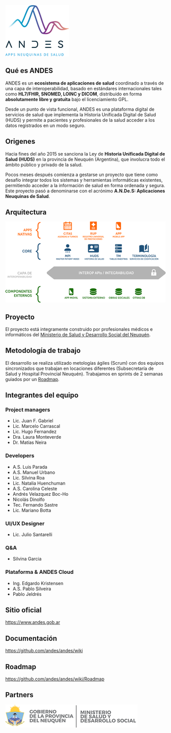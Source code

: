 ![ANDES](https://github.com/andes/andes.github.io/raw/master/images/logo.png)

## Qué es ANDES

ANDES es un **ecosistema de aplicaciones de salud** coordinado a través de una capa de interoperabilidad, basado en estándares internacionales tales como **HL7/FHIR, SNOMED, LOINC y DICOM**, distribuido en forma **absolutamente libre y gratuita** bajo el licenciamiento GPL.

Desde un punto de vista funcional, ANDES es una plataforma digital de servicios de salud que implementa la Historia Unificada Digital de Salud (HUDS) y permite a pacientes y profesionales de la salud acceder a los datos registrados en un modo seguro.

## Origenes

Hacia fines del año 2015 se sanciona la Ley de **Historia Unificada Digital de Salud (HUDS)** en la provincia de Neuquén (Argentina), que involucra todo el ámbito público y privado de la salud.

Pocos meses después comienza a gestarse un proyecto que tiene como desafío integrar todos los sistemas y herramientas informáticas existentes, permitiendo acceder a la información de salud en forma ordenada y segura. Este proyecto pasó a denominarse con el acrónimo **A.N.De.S: Aplicaciones Neuquinas de Salud**.

## Arquitectura

![Arquitectura](https://github.com/andes/andes.github.io/raw/master/images/arquitectura.png)

## Proyecto

El proyecto está integramente construido por profesionales médicos e informáticos del [Ministerio de Salud y Desarrollo Social del Neuquén](http://www.saludneuquen.gob.ar).

## Metodología de trabajo

El desarrollo se realiza utilizado metologías ágiles (Scrum) con dos equipos sincronizados que trabajan en locaciones diferentes (Subsecretaría de Salud y Hospital Provincial Neuquén). Trabajamos en sprints de 2 semanas guiados por un [Roadmap](https://github.com/andes/andes/wiki/Roadmap).

## Integrantes del equipo

### Project managers
- Lic. Juan F. Gabriel
- Lic. Marcelo Carrascal
- Lic. Hugo Fernandez
- Dra. Laura Monteverde
- Dr. Matías Neira

### Developers
- A.S. Luis Parada
- A.S. Manuel Urbano
- Lic. Silvina Roa
- Lic. Natalia Huenchuman
- A.S. Carolina Celeste
- Andrés Velazquez Boc-Ho
- Nicolás Dinolfo
- Tec. Fernando Sastre
- Lic. Mariano Botta

### UI/UX Designer
- Lic. Julio Santarelli

### Q&A
- Silvina Garcia

### Plataforma & ANDES Cloud
- Ing. Edgardo Kristensen
- A.S. Pablo Silveira
- Pablo Jeldrés

## Sitio oficial

https://www.andes.gob.ar

## Documentación

https://github.com/andes/andes/wiki

## Roadmap

https://github.com/andes/andes/wiki/Roadmap

## Partners

![Ministerio de Salud y Desarrollo Social](https://github.com/andes/andes.github.io/raw/master/images/logo-ministerio.png)


